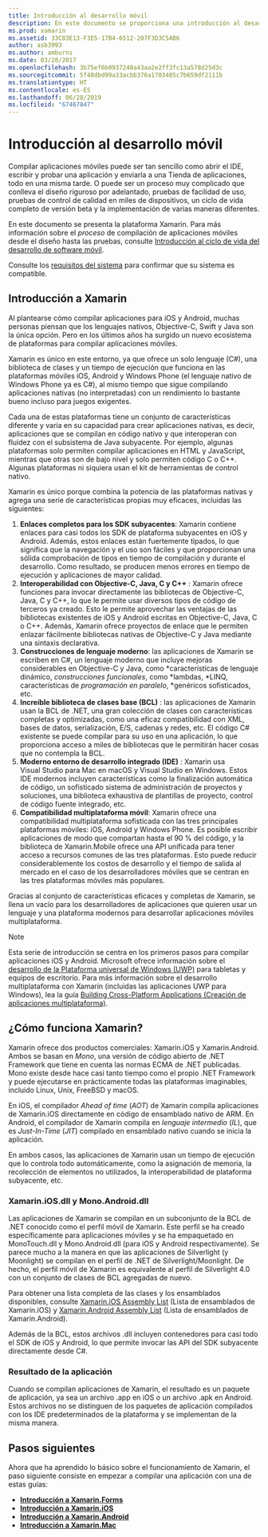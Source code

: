```yaml
---
title: Introducción al desarrollo móvil
description: En este documento se proporciona una introducción al desarrollo móvil, para lo que se analiza Xamarin, su funcionamiento y las aplicaciones que genera.
ms.prod: xamarin
ms.assetid: 33C83E13-F3E5-17B4-6512-207F3D3C5AB6
author: asb3993
ms.author: amburns
ms.date: 03/28/2017
ms.openlocfilehash: 3b75ef6b0937248a43aa2e2ff3fc13a578d25d3c
ms.sourcegitcommit: 5f48dbd99a33acbb376a1703485c7b659df2111b
ms.translationtype: HT
ms.contentlocale: es-ES
ms.lasthandoff: 06/28/2019
ms.locfileid: "67467847"
---
```

# <a name="introduction-to-mobile-development"></a>Introducción al desarrollo móvil

Compilar aplicaciones móviles puede ser tan sencillo como abrir el IDE, escribir y probar una aplicación y enviarla a una Tienda de aplicaciones, todo en una misma tarde. O puede ser un proceso muy complicado que conlleva el diseño riguroso por adelantado, pruebas de facilidad de uso, pruebas de control de calidad en miles de dispositivos, un ciclo de vida completo de versión beta y la implementación de varias maneras diferentes.

En este documento se presenta la plataforma Xamarin. Para más información sobre el *proceso* de compilación de aplicaciones móviles desde el diseño hasta las pruebas, consulte [Introducción al ciclo de vida del desarrollo de software móvil](~/cross-platform/get-started/introduction-to-mobile-sdlc.md).

Consulte los [requisitos del sistema](~/cross-platform/get-started/requirements.md#macos-requirements) para confirmar que su sistema es compatible.

## <a name="introduction-to-xamarin"></a>Introducción a Xamarin

Al plantearse cómo compilar aplicaciones para iOS y Android, muchas personas piensan que los lenguajes nativos, Objective-C, Swift y Java son la única opción. Pero en los últimos años ha surgido un nuevo ecosistema de plataformas para compilar aplicaciones móviles.

Xamarin es único en este entorno, ya que ofrece un solo lenguaje (C#), una biblioteca de clases y un tiempo de ejecución que funciona en las plataformas móviles iOS, Android y Windows Phone (el lenguaje nativo de Windows Phone ya es C#), al mismo tiempo que sigue compilando aplicaciones nativas (no interpretadas) con un rendimiento lo bastante bueno incluso para juegos exigentes.

Cada una de estas plataformas tiene un conjunto de características diferente y varía en su capacidad para crear aplicaciones nativas, es decir, aplicaciones que se compilan en código nativo y que interoperan con fluidez con el subsistema de Java subyacente. Por ejemplo, algunas plataformas solo permiten compilar aplicaciones en HTML y JavaScript, mientras que otras son de bajo nivel y solo permiten código C o C++. Algunas plataformas ni siquiera usan el kit de herramientas de control nativo.

Xamarin es único porque combina la potencia de las plataformas nativas y agrega una serie de características propias muy eficaces, incluidas las siguientes:

1.   **Enlaces completos para los SDK subyacentes**: Xamarin contiene enlaces para casi todos los SDK de plataforma subyacentes en iOS y Android. Además, estos enlaces están fuertemente tipados, lo que significa que la navegación y el uso son fáciles y que proporcionan una sólida comprobación de tipos en tiempo de compilación y durante el desarrollo. Como resultado, se producen menos errores en tiempo de ejecución y aplicaciones de mayor calidad.
1.   **Interoperabilidad con Objective-C, Java, C y C++** : Xamarin ofrece funciones para invocar directamente las bibliotecas de Objective-C, Java, C y C++, lo que le permite usar diversos tipos de código de terceros ya creado. Esto le permite aprovechar las ventajas de las bibliotecas existentes de iOS y Android escritas en Objective-C, Java, C o C++. Además, Xamarin ofrece proyectos de enlace que le permiten enlazar fácilmente bibliotecas nativas de Objective-C y Java mediante una sintaxis declarativa.
1.   **Construcciones de lenguaje moderno**: las aplicaciones de Xamarin se escriben en C#, un lenguaje moderno que incluye mejoras considerables en Objective-C y Java, como *características de lenguaje dinámico, *construcciones funcionales*, como *lambdas, *LINQ, características de *programación en paralelo*, *genéricos sofisticados, etc.
1.   **Increíble biblioteca de clases base (BCL)** : las aplicaciones de Xamarin usan la BCL de .NET, una gran colección de clases con características completas y optimizadas, como una eficaz compatibilidad con XML, bases de datos, serialización, E/S, cadenas y redes, etc. El código C# existente se puede compilar para su uso en una aplicación, lo que proporciona acceso a miles de bibliotecas que le permitirán hacer cosas que no contempla la BCL.
1.   **Moderno entorno de desarrollo integrado (IDE)** : Xamarin usa Visual Studio para Mac en macOS y Visual Studio en Windows. Estos IDE modernos incluyen características como la finalización automática de código, un sofisticado sistema de administración de proyectos y soluciones, una biblioteca exhaustiva de plantillas de proyecto, control de código fuente integrado, etc.
1.   **Compatibilidad multiplataforma móvil**: Xamarin ofrece una compatibilidad multiplataforma sofisticada con las tres principales plataformas móviles: iOS, Android y Windows Phone. Es posible escribir aplicaciones de modo que compartan hasta el 90 % del código, y la biblioteca de Xamarin.Mobile ofrece una API unificada para tener acceso a recursos comunes de las tres plataformas. Esto puede reducir considerablemente los costos de desarrollo y el tiempo de salida al mercado en el caso de los desarrolladores móviles que se centran en las tres plataformas móviles más populares.

Gracias al conjunto de características eficaces y completas de Xamarin, se llena un vacío para los desarrolladores de aplicaciones que quieren usar un lenguaje y una plataforma modernos para desarrollar aplicaciones móviles multiplataforma.

> [!NOTE]
> Esta serie de introducción se centra en los primeros pasos para compilar aplicaciones iOS y Android. Microsoft ofrece información sobre el [desarrollo de la Plataforma universal de Windows (UWP)](https://docs.microsoft.com/windows/uwp/develop/) para tabletas y equipos de escritorio. Para más información sobre el desarrollo multiplataforma con Xamarin (incluidas las aplicaciones UWP para Windows), lea la guía [Building Cross-Platform Applications (Creación de aplicaciones multiplataforma)](~/cross-platform/app-fundamentals/building-cross-platform-applications/index.md).

## <a name="how-does-xamarin-work"></a>¿Cómo funciona Xamarin?

Xamarin ofrece dos productos comerciales: Xamarin.iOS y Xamarin.Android. Ambos se basan en *Mono*, una versión de código abierto de .NET Framework que tiene en cuenta las normas ECMA de .NET publicadas. Mono existe desde hace casi tanto tiempo como el propio .NET Framework y puede ejecutarse en prácticamente todas las plataformas imaginables, incluido Linux, Unix, FreeBSD y macOS.

En iOS, el compilador *Ahead of time* (*AOT*) de Xamarin compila aplicaciones de Xamarin.iOS directamente en código de ensamblado nativo de ARM. En Android, el compilador de Xamarin compila en *lenguaje intermedio* (*IL*), que es *Just-In-Time* (*JIT*) compilado en ensamblado nativo cuando se inicia la aplicación.

En ambos casos, las aplicaciones de Xamarin usan un tiempo de ejecución que lo controla todo automáticamente, como la asignación de memoria, la recolección de elementos no utilizados, la interoperabilidad de plataforma subyacente, etc.

### <a name="xamariniosdll-and-monoandroiddll"></a>Xamarin.iOS.dll y Mono.Android.dll

Las aplicaciones de Xamarin se compilan en un subconjunto de la BCL de .NET conocido como el perfil móvil de Xamarin. Este perfil se ha creado específicamente para aplicaciones móviles y se ha empaquetado en MonoTouch.dll y Mono.Android.dll (para iOS y Android respectivamente). Se parece mucho a la manera en que las aplicaciones de Silverlight (y Moonlight) se compilan en el perfil de .NET de Silverlight/Moonlight. De hecho, el perfil móvil de Xamarin es equivalente al perfil de Silverlight 4.0 con un conjunto de clases de BCL agregadas de nuevo.

Para obtener una lista completa de las clases y los ensamblados disponibles, consulte [Xamarin.iOS Assembly List](~/cross-platform/internals/available-assemblies.md?context=xamarin/ios) (Lista de ensamblados de Xamarin.iOS) y [Xamarin.Android Assembly List](~/cross-platform/internals/available-assemblies.md?context=xamarin/android) (Lista de ensamblados de Xamarin.Android).

Además de la BCL, estos archivos .dll incluyen contenedores para casi todo el SDK de iOS y Android, lo que permite invocar las API del SDK subyacente directamente desde C#.

### <a name="application-output"></a>Resultado de la aplicación

Cuando se compilan aplicaciones de Xamarin, el resultado es un paquete de aplicación, ya sea un archivo .app en iOS o un archivo .apk en Android. Estos archivos no se distinguen de los paquetes de aplicación compilados con los IDE predeterminados de la plataforma y se implementan de la misma manera.

## <a name="next-steps"></a>Pasos siguientes

Ahora que ha aprendido lo básico sobre el funcionamiento de Xamarin, el paso siguiente consiste en empezar a compilar una aplicación con una de estas guías:

- [**Introducción a Xamarin.Forms**](~/get-started/index.yml)
- [**Introducción a Xamarin.iOS**](~/ios/get-started/hello-ios/index.md)
- [**Introducción a Xamarin.Android**](~/android/get-started/hello-android/index.md)
- [**Introducción a Xamarin.Mac**](~/mac/get-started/hello-mac.md)

